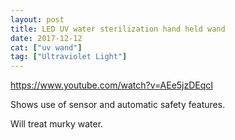 ```yaml
---
layout: post
title: LED UV water sterilization hand held wand
date: 2017-12-12
cat: ["uv wand"]
tag: ["Ultraviolet Light"]
---
```


https://www.youtube.com/watch?v=AEe5jzDEqcI

Shows use of sensor and automatic safety features.

Will treat murky water.